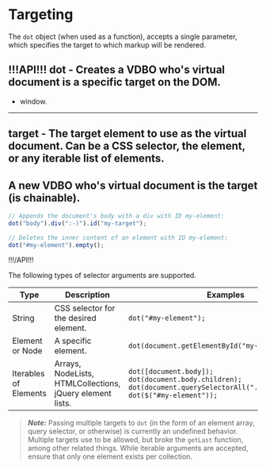 # Targeting

The `dot` object (when used as a function), accepts a single parameter, which specifies the target to which markup will be rendered. 

!!!API!!!
dot - Creates a VDBO who's virtual document is a specific target on the DOM.
---
- window.
---
target - The target element to use as the virtual document. Can be a CSS selector, the element, or any iterable list of elements.
---
A new VDBO who's virtual document is the target (is chainable).
---
``` JavaScript
// Appends the document's body with a div with ID my-element:
dot("body").div(":-)").id("my-target");

// Deletes the inner content of an element with ID my-element:
dot("#my-element").empty();
```
!!!/API!!!

The following types of selector arguments are supported.

|    Type    |    Description    |    Examples    |
| --- | --- | --- |
|    String    |    CSS selector for the desired element.    |    `dot("#my-element");`    |
|    Element or Node    |    A specific element.    |    `dot(document.getElementById("my-element"));`    |
|    Iterables of Elements    |    Arrays, NodeLists, HTMLCollections, jQuery element lists.    |    `dot([document.body]);`<br>`dot(document.body.children);`<br>`dot(document.querySelectorAll(".greensquares"));`<br>`dot($("#my-element"));`    |

> **_Note:_** Passing multiple targets to `dot` (in the form of an element array, query selector, or otherwise) is currently an undefined behavior. Multiple targets use to be allowed, but broke the `getLast` function, among other related things. While iterable arguments are accepted, ensure that only one element exists per collection.